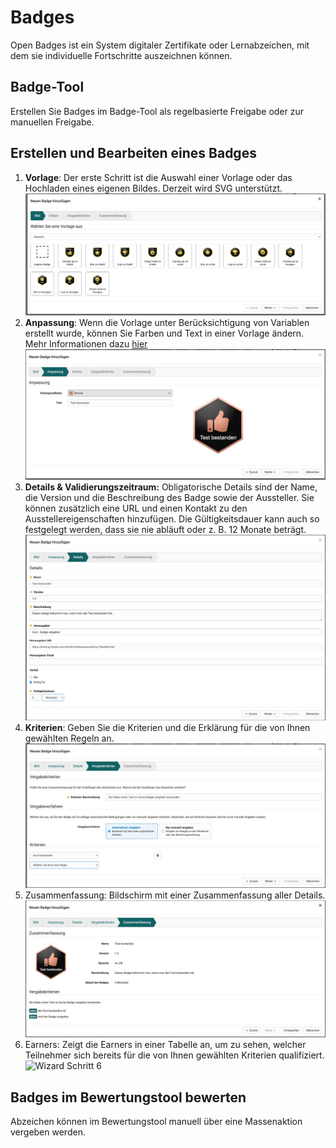 # Badges

Open Badges ist ein System digitaler Zertifikate oder Lernabzeichen, mit dem sie individuelle Fortschritte auszeichnen können.

## Badge-Tool

Erstellen Sie Badges im Badge-Tool als regelbasierte Freigabe oder zur manuellen Freigabe. 

## Erstellen und Bearbeiten eines Badges

1. **Vorlage**: Der erste Schritt ist die Auswahl einer Vorlage oder das Hochladen eines eigenen Bildes. Derzeit wird SVG unterstützt.
![Wizard Schritt 1](assets/badges-wizard-1.de.jpg)
1. **Anpassung**: Wenn die Vorlage unter Berücksichtigung von Variablen erstellt wurde, können Sie Farben und Text in einer Vorlage ändern. Mehr Informationen dazu [hier](Link)
![Wizard Schritt 2](assets/badges-wizard-2.de.jpg)
1. **Details & Validierungszeitraum:** Obligatorische Details sind der Name, die Version und die Beschreibung des Badge sowie der Aussteller. Sie können zusätzlich eine URL und einen Kontakt zu den Ausstellereigenschaften hinzufügen. Die Gültigkeitsdauer kann auch so festgelegt werden, dass sie nie abläuft oder z. B. 12 Monate beträgt.
![Wizard Schritt 3](assets/badges-wizard-3.de.jpg)
1. **Kriterien**: Geben Sie die Kriterien und die Erklärung für die von Ihnen gewählten Regeln an.
![Wizard Schritt 4](assets/badges-wizard-4.de.jpg)
1. Zusammenfassung: Bildschirm mit einer Zusammenfassung aller Details.
![Wizard Schritt 5](assets/badges-wizard-5.de.jpg)
1. Earners: Zeigt die Earners in einer Tabelle an, um zu sehen, welcher Teilnehmer sich bereits für die von Ihnen gewählten Kriterien qualifiziert.
![Wizard Schritt 6](assets/badges-wizard-6.de.jpg)

## Badges im Bewertungstool bewerten

Abzeichen können im Bewertungstool manuell über eine Massenaktion vergeben werden.